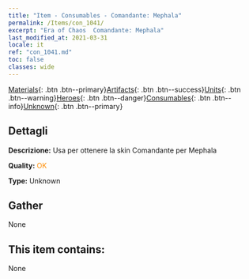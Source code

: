 ```yaml
---
title: "Item - Consumables - Comandante: Mephala"
permalink: /Items/con_1041/
excerpt: "Era of Chaos  Comandante: Mephala"
last_modified_at: 2021-03-31
locale: it
ref: "con_1041.md"
toc: false
classes: wide
---
```

 [Materials](/it/Items/){: .btn .btn--primary}[Artifacts](/it/Items/Artifacts/){: .btn .btn--success}[Units](/it/Items/Units/){: .btn .btn--warning}[Heroes](/it/Items/Heroes/){: .btn .btn--danger}[Consumables](/it/Items/Consumables/){: .btn .btn--info}[Unknown](/it/Items/Unknown/){: .btn .btn--primary}

## Dettagli
 **Descrizione:** Usa per ottenere la skin Comandante per Mephala

 **Quality:** <span style="color: #FF8C00">OK</span>

 **Type:** Unknown

## Gather

  None

## This item contains:

  None

